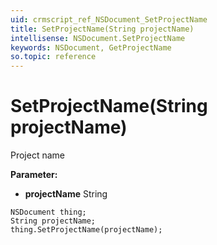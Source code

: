 ```yaml
---
uid: crmscript_ref_NSDocument_SetProjectName
title: SetProjectName(String projectName)
intellisense: NSDocument.SetProjectName
keywords: NSDocument, GetProjectName
so.topic: reference
---
```


# SetProjectName(String projectName)

Project name

**Parameter:** 
 - **projectName** String

```crmscript
NSDocument thing;
String projectName;
thing.SetProjectName(projectName);
```

